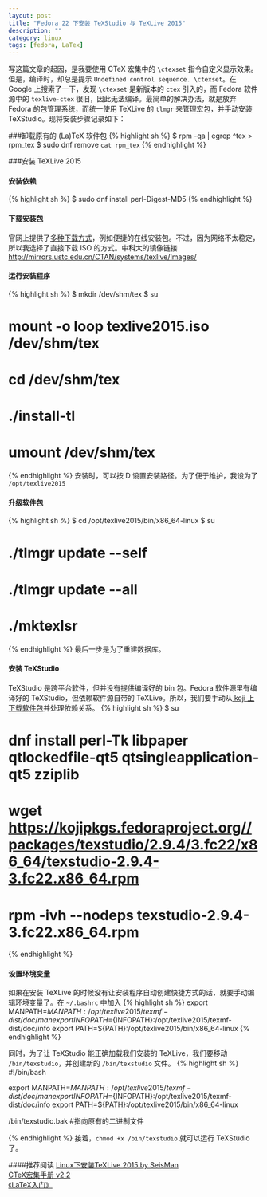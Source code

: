 ```yaml
---
layout: post
title: "Fedora 22 下安装 TeXStudio 与 TeXLive 2015"
description: ""
category: linux
tags: [fedora, LaTex]
---
```


写这篇文章的起因，是我要使用 CTeX 宏集中的 `\ctexset` 指令自定义显示效果。但是，编译时，却总是提示 `Undefined control sequence. \ctexset`。在 Google 上搜索了一下，发现 `\ctexset` 是新版本的 `ctex` 引入的，而 Fedora 软件源中的 `texlive-ctex` 很旧，因此无法编译。最简单的解决办法，就是放弃 Fedora 的包管理系统，而统一使用 TeXLive 的 `tlmgr` 来管理宏包，并手动安装 TeXStudio。现将安装步骤记录如下：

###卸载原有的 (La)TeX 软件包
{% highlight sh %}
$ rpm -qa | egrep ^tex > rpm_tex
$ sudo dnf remove `cat rpm_tex`
{% endhighlight %}

###安装 TeXLive 2015
#### 安装依赖
{% highlight sh %}
$ sudo dnf install perl-Digest-MD5
{% endhighlight %}
#### 下载安装包
官网上提供了[多种下载方式][texlive]，例如便捷的在线安装包。不过，因为网络不太稳定，所以我选择了直接下载 ISO 的方式。中科大的镜像链接 <http://mirrors.ustc.edu.cn/CTAN/systems/texlive/Images/>

#### 运行安装程序
{% highlight sh %}
$ mkdir /dev/shm/tex
$ su
# mount -o loop texlive2015.iso  /dev/shm/tex
# cd /dev/shm/tex
# ./install-tl
# umount /dev/shm/tex
{% endhighlight %}
安装时，可以按 D 设置安装路径。为了便于维护，我设为了 `/opt/texlive2015`

#### 升级软件包
{% highlight sh %}
$ cd /opt/texlive2015/bin/x86_64-linux
$ su
# ./tlmgr update --self
# ./tlmgr update --all
# ./mktexlsr
{% endhighlight %}
最后一步是为了重建数据库。

#### 安装 TeXStudio
TeXStudio 是跨平台软件，但并没有提供编译好的 bin 包。Fedora 软件源里有编译好的 TeXStudio，但依赖软件源自带的 TeXLive。所以，我们要手动从[ koji 上下载软件包][koji]并处理依赖关系。
{% highlight sh %}
$ su
# dnf install perl-Tk libpaper qtlockedfile-qt5 qtsingleapplication-qt5 zziplib
# wget https://kojipkgs.fedoraproject.org//packages/texstudio/2.9.4/3.fc22/x86_64/texstudio-2.9.4-3.fc22.x86_64.rpm
# rpm -ivh --nodeps texstudio-2.9.4-3.fc22.x86_64.rpm
{% endhighlight %}

#### 设置环境变量
如果在安装 TeXLive 的时候没有让安装程序自动创建快捷方式的话，就要手动编辑环境变量了。在 `~/.bashrc` 中加入
{% highlight sh %}
export MANPATH=${MANPATH}:/opt/texlive2015/texmf-dist/doc/man
export INFOPATH=${INFOPATH}:/opt/texlive2015/texmf-dist/doc/info
export PATH=${PATH}:/opt/texlive2015/bin/x86_64-linux
{% endhighlight %}

同时，为了让 TeXStudio 能正确加载我们安装的 TeXLive，我们要移动 `/bin/texstudio`，并创建新的 `/bin/texstudio` 文件。
{% highlight sh %}
#!/bin/bash

export MANPATH=${MANPATH}:/opt/texlive2015/texmf-dist/doc/man
export INFOPATH=${INFOPATH}:/opt/texlive2015/texmf-dist/doc/info
export PATH=${PATH}:/opt/texlive2015/bin/x86_64-linux

/bin/texstudio.bak #指向原有的二进制文件

{% endhighlight %}
接着，`chmod +x /bin/texstudio` 就可以运行 TeXStudio 了。

####推荐阅读
[Linux下安装TeXLive 2015 by SeisMan](http://seisman.info/install-texlive-under-linux.html)  
[CTeX宏集手册 v2.2](ftp://ftp.fu-berlin.de/tex/CTAN/language/chinese/ctex/ctex.pdf)  
<a href="http://www.amazon.cn/gp/product/B00D1APK0G/ref=as_li_ss_tl?ie=UTF8&camp=536&creative=3132&creativeASIN=B00D1APK0G&linkCode=as2&tag=blo-23">《LaTeX入门》</a><img src="http://ir-cn.amazon-adsystem.com/e/ir?t=blo-23&l=as2&o=28&a=B00D1APK0G" width="1" height="1" border="0" alt="" style="border:none !important; margin:0px !important;" />


[koji]: http://koji.fedoraproject.org/koji/buildinfo?buildID=638712



[texlive]: http://www.tug.org/texlive/
